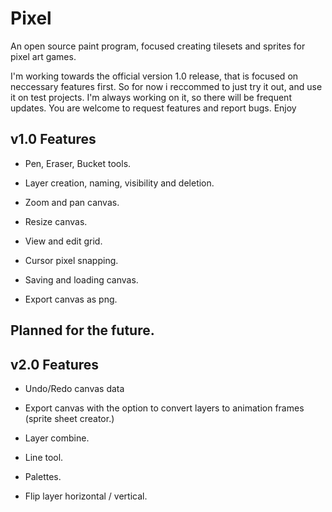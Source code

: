 # Pixel
An open source paint program, focused creating tilesets and sprites for pixel art games.

I'm working towards the official version 1.0 release, that is focused on neccessary 
features first. So for now i reccommed to just try it out, and use it on test
projects. I'm always working on it, so there will be frequent updates. You are
welcome to request features and report bugs. Enjoy

## v1.0 Features

* Pen, Eraser, Bucket tools.

* Layer creation, naming, visibility and deletion.

* Zoom and pan canvas.

* Resize canvas.

* View and edit grid.

* Cursor pixel snapping.

* Saving and loading canvas.
  
* Export canvas as png.
  

## Planned for the future.

## v2.0 Features

* Undo/Redo canvas data
  
* Export canvas with the option to convert layers to animation frames (sprite sheet creator.)

* Layer combine.

* Line tool.

* Palettes.

* Flip layer horizontal / vertical.
